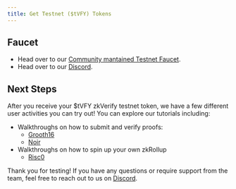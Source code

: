 ```yaml
---
title: Get Testnet ($tVFY) Tokens
---
```


## Faucet
* Head over to our [Community mantained Testnet Faucet](https://www.zkay.io/faucet).
* Head over to our [Discord](https://discord.gg/zkverify).

## Next Steps
After you receive your $tVFY zkVerify testnet token, we have a few different user activities you can try out!  You can explore our tutorials including:
* Walkthroughs on how to submit and verify proofs:
   - [Grooth16](submit-proofs/groth16_proof_submission)
   - [Noir](submit-proofs/noir-ultraplonk-example)
* Walkthroughs on how to spin up your own zkRollup
   - [Risc0](run-a-zkrollup/risc0_installation)

Thank you for testing! If you have any questions or require support from the team, feel free to reach out to us on [Discord](https://discord.gg/zkverify).
